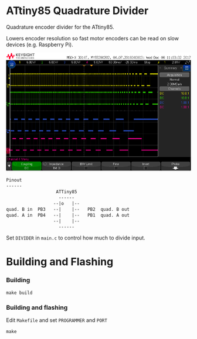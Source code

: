 # ATtiny85 Quadrature Divider
Quadrature encoder divider for the ATtiny85.

Lowers encoder resolution so fast motor encoders can be read on slow devices (e.g. Raspberry Pi).

![](./scope.png)

    Pinout
    ------
                       ATTiny85
                        ------
                      --|o   |--
    quad. B in  PB3   --|    |--   PB2  quad. B out
    quad. A in  PB4   --|    |--   PB1  quad. A out
                      --|    |--
                        ------
                        

Set `DIVIDER` in `main.c` to control how much to divide input.

# Building and Flashing

### Building
    make build
    
### Building and flashing

Edit `Makefile` and set `PROGRAMMER` and `PORT`

    make
